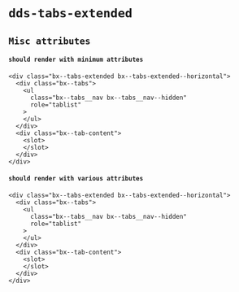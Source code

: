 # `dds-tabs-extended`

## `Misc attributes`

####   `should render with minimum attributes`

```
<div class="bx--tabs-extended bx--tabs-extended--horizontal">
  <div class="bx--tabs">
    <ul
      class="bx--tabs__nav bx--tabs__nav--hidden"
      role="tablist"
    >
    </ul>
  </div>
  <div class="bx--tab-content">
    <slot>
    </slot>
  </div>
</div>

```

####   `should render with various attributes`

```
<div class="bx--tabs-extended bx--tabs-extended--horizontal">
  <div class="bx--tabs">
    <ul
      class="bx--tabs__nav bx--tabs__nav--hidden"
      role="tablist"
    >
    </ul>
  </div>
  <div class="bx--tab-content">
    <slot>
    </slot>
  </div>
</div>

```

